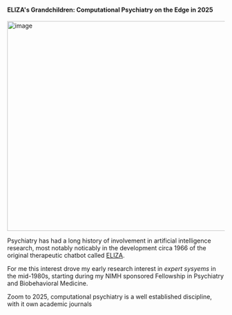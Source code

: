 #### ELIZA's Grandchildren: Computational Psychiatry on the Edge in 2025

<img width="751" height="487" alt="image" src="https://github.com/user-attachments/assets/b8ed214e-4929-4e5d-9ab1-9514990c97bb" />

Psychiatry has had a long history of involvement in artificial intelligence research, most notably noticably in the development circa 1966 of the original therapeutic chatbot called [ELIZA](https://en.m.wikipedia.org/wiki/ELIZA).

For me this interest drove my early research interest in *expert sysyems* in the mid-1980s, starting during my NIMH sponsored Fellowship in Psychiatry and Biobehavioral Medicine.

Zoom to 2025, computational psychiatry is a well established discipline, with it own academic journals 
